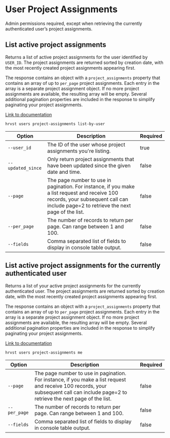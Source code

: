 # User Project Assignments

Admin permissions required, except when retrieving the currently authenticated user’s project assignments.

## List active project assignments

Returns a list of active project assignments for the user identified by `USER_ID`. The project assignments are returned sorted by creation date, with the most recently created project assignments appearing first.

The response contains an object with a `project_assignments` property that contains an array of up to `per_page` project assignments. Each entry in the array is a separate project assignment object. If no more project assignments are available, the resulting array will be empty. Several additional pagination properties are included in the response to simplify paginating your project assignments.

[Link to documentation](https://help.getharvest.com/api-v2/users-api/users/project-assignments/#list-active-project-assignments)

```
hrvst users project-assignments list-by-user
```

| Option            | Description                                                                                                                                                                            | Required |
| ----------------- | -------------------------------------------------------------------------------------------------------------------------------------------------------------------------------------- | -------- |
| `--user_id`       | The ID of the user whose project assignments you're listing.                                                                                                                           | true     |
| `--updated_since` | Only return project assignments that have been updated since the given date and time.                                                                                                  | false    |
| `--page`          | The page number to use in pagination. For instance, if you make a list request and receive 100 records, your subsequent call can include page=2 to retrieve the next page of the list. | false    |
| `--per_page`      | The number of records to return per page. Can range between 1 and 100.                                                                                                                 | false    |
| `--fields`        | Comma separated list of fields to display in console table output.                                                                                                                     | false    |

## List active project assignments for the currently authenticated user

Returns a list of your active project assignments for the currently authenticated user. The project assignments are returned sorted by creation date, with the most recently created project assignments appearing first.

The response contains an object with a `project_assignments` property that contains an array of up to `per_page` project assignments. Each entry in the array is a separate project assignment object. If no more project assignments are available, the resulting array will be empty. Several additional pagination properties are included in the response to simplify paginating your project assignments.

[Link to documentation](https://help.getharvest.com/api-v2/users-api/users/project-assignments/#list-active-project-assignments-for-the-currently-authenticated-user)

```
hrvst users project-assignments me
```

| Option       | Description                                                                                                                                                                            | Required |
| ------------ | -------------------------------------------------------------------------------------------------------------------------------------------------------------------------------------- | -------- |
| `--page`     | The page number to use in pagination. For instance, if you make a list request and receive 100 records, your subsequent call can include page=2 to retrieve the next page of the list. | false    |
| `--per_page` | The number of records to return per page. Can range between 1 and 100.                                                                                                                 | false    |
| `--fields`   | Comma separated list of fields to display in console table output.                                                                                                                     | false    |
